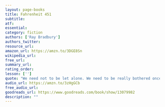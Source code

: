 ```yaml
---
layout: page-books
title: Fahrenheit 451
subtitle: 
atf: 
essential: 
category: fiction
authors: ['Ray Bradbury']
authors_twitter: 
resource_url: 
amazon_url: https://amzn.to/3DGE8Sn
wikipedia_url: 
free_url: 
summary_url: 
rating_order: 
lesson: ['']
quote: "We need not to be let alone. We need to be really bothered once in a while. How long is it since you were really bothered? About something important, about something real?"
audio_url: https://amzn.to/3zHgGCb
free_audio_url: 
goodreads_url: https://www.goodreads.com/book/show/13079982
description: ""
---
```


